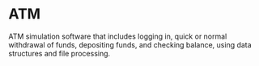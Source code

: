 # ATM
ATM simulation software that includes logging in, quick or normal withdrawal of funds, depositing funds, and checking balance, using data structures and file processing.
